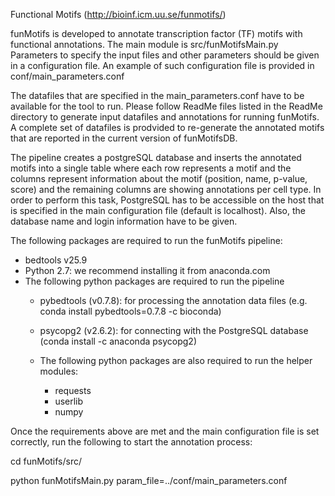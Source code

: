 Functional Motifs (http://bioinf.icm.uu.se/funmotifs/)

funMotifs is developed to annotate transcription factor (TF) motifs with functional annotations. The main module is src/funMotifsMain.py
Parameters to specify the input files and other parameters should be given in a configuration file. An example of such configuration file is provided in conf/main_parameters.conf

The datafiles that are specified in the main_parameters.conf have to be available for the tool to run. Please follow ReadMe files listed in the ReadMe directory to generate input datafiles and annotations for running funMotifs.
A complete set of datafiles is prodvided to re-generate the annotated motifs that are reported in the current version of funMotifsDB.

The pipeline creates a postgreSQL database and inserts the annotated motifs into a single table where each row represents a motif and the columns represent information about the motif (position, name, p-value, score) and the remaining columns are showing annotations per cell type. In order to perform this task, PostgreSQL has to be accessible on the host that is specified in the main configuration file (default is localhost). Also, the database name and login information have to be given. 

The following packages are required to run the funMotifs pipeline:
- bedtools v25.9
- Python 2.7: we recommend installing it from anaconda.com
- The following python packages are required to run the pipeline
	- pybedtools (v0.7.8): for processing the annotation data files (e.g. conda install pybedtools=0.7.8 -c bioconda)
	- psycopg2 (v2.6.2): for connecting with the PostgreSQL database (conda install -c anaconda psycopg2)

	- The following python packages are also required to run the helper modules:
		- requests
		- userlib 
		- numpy

Once the requirements above are met and the main configuration file is set correctly, run the following to start the annotation process:

cd funMotifs/src/

python funMotifsMain.py param_file=../conf/main_parameters.conf
